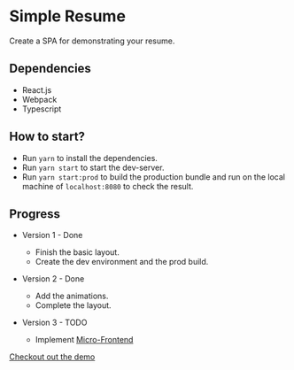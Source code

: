 # Simple Resume

Create a SPA for demonstrating your resume.

## Dependencies

- React.js
- Webpack
- Typescript

## How to start?

- Run `yarn` to install the dependencies.
- Run `yarn start` to start the dev-server.
- Run `yarn start:prod` to build the production bundle and run on the local machine of `localhost:8080` to check the result.

## Progress

- Version 1 - Done
  - Finish the basic layout.
  - Create the dev environment and the prod build.

- Version 2 - Done
  - Add the animations.
  - Complete the layout.

- Version 3 - TODO
  - Implement [Micro-Frontend](https://github.com/module-federation/module-federation-examples/tree/master/comprehensive-demo)

[Checkout out the demo](https://jimlin94.github.io/)
